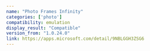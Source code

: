 ```yaml
---
name: "Photo Frames Infinity"
categories: ['photo']
compatibility: emulation
display_result: "Compatible"
version_from: "1.0.24.0"
link: https://apps.microsoft.com/detail/9NBLGGH3ZSG6
---
```

